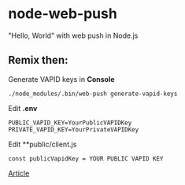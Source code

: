 # node-web-push
"Hello, World" with web push in Node.js

## Remix then:

Generate VAPID keys in **Console**
```
./node_modules/.bin/web-push generate-vapid-keys
```
Edit **.env**
```
PUBLIC_VAPID_KEY=YourPublicVAPIDKey
PRIVATE_VAPID_KEY=YourPrivateVAPIDKey
```

Edit **public/client.js
```
const publicVapidKey = YOUR PUBLIC VAPID KEY
```

<a href="https://thecodebarbarian.com/sending-web-push-notifications-from-node-js.html" target="_blank" rel="noreferrer">Article</a>
